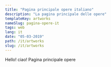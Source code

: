 ```yaml
---
title: "Pagina principale opere italiano"
description: "La pagina principale delle opere"
templateKey: artworks
nameSlug: pagina-opere-it
tags: web
lang: it
date: "05-03-2019"
path: /it/artworks
slug: /it/artworks
---
```


Hello! ciao! Pagina principale opere
